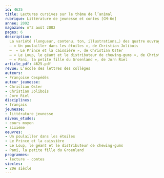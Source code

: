 ```yaml
---
id: 4625
title: Lectures cursives sur le thème de l’animal
rubrique: Littérature de jeunesse et contes [CM-6e]
annee: 2002
magazine: n°2 août 2002
pages: 6
description: 
  La variété (longueur, contenu, ton, illustrations…) des quatre ouvrages présentés ici permet d’assurer une liaison entre l’école élémentaire et le collège en offrant le choix aux élèves, selon leur âge et leur niveau de lecture. Complètement imaginaires ou ancrées dans la réalité, les histoires de ces  ouvrages présentent des animaux (un poulet, un loup, un crapaud, un dauphin, un ours…) qui parlent, pensent, agissent ou rêvent comme des êtres humains.
  – « Un poulailler dans les étoiles », de Christian Jolibois
  –  « Le Prince et la caissière », de Christian Oster
  – « Le Loup, le géant et le distributeur de chewing-gums », de Christian Oster
  – « Pani, la petite fille du Groenland », de Jorn Riel
article_pdf: 4625.pdf
revue: L’école des lettres des collèges
auteurs:
- Françoise Cespédès
auteur_jeunesse:
- Christian Oster
- Christian Jolibois
- Jorn Riel
disciplines:
- français
jeunesse:
- littérature jeunesse
niveau_etudes:
- cours moyen
- sixième
oeuvres:
- Un poulailler dans les étoiles
- Le Prince et la caissière
- Le Loup, le géant et le distributeur de chewing-gums
- Pani, la petite fille du Groenland
programmes:
- lecture - contes
siecles:
- 20e siècle
---
```

